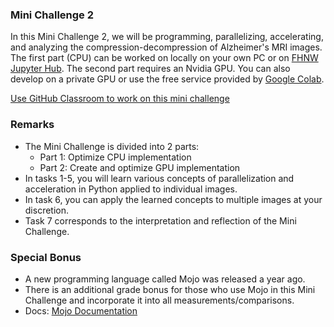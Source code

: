 ### Mini Challenge 2

In this Mini Challenge 2, we will be programming, parallelizing, accelerating, and analyzing the compression-decompression of Alzheimer's MRI images. The first part (CPU) can be worked on locally on your own PC or on [FHNW Jupyter Hub](https://jhub.cs.technik.fhnw.ch/). The second part requires an Nvidia GPU. You can also develop on a private GPU or use the free service provided by [Google Colab](colab.research.google.com/).

[Use GitHub Classroom to work on this mini challenge](https://classroom.github.com/a/qRHs6yk5)

### Remarks
* The Mini Challenge is divided into 2 parts:
  * Part 1: Optimize CPU implementation
  * Part 2: Create and optimize GPU implementation
* In tasks 1-5, you will learn various concepts of parallelization and acceleration in Python applied to individual images.
* In task 6, you can apply the learned concepts to multiple images at your discretion.
* Task 7 corresponds to the interpretation and reflection of the Mini Challenge.


### Special Bonus
* A new programming language called Mojo was released a year ago.
* There is an additional grade bonus for those who use Mojo in this Mini Challenge and incorporate it into all measurements/comparisons.
* Docs: [Mojo Documentation](https://docs.modular.com/mojo/)
